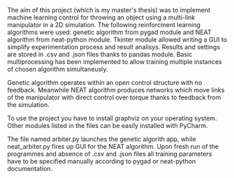 The aim of this project (which is my master's thesis) was to implement machine learning control for throwing an object using a multi-link manipulator in a 2D simulation.
The following reinforcment learning algorithms were used: genetic algorithm from pygad module and NEAT algorithm from neat-python module.
Tkinter module allowed writing a GUI to simplify experimentation process and result analisys. Results and settings are stored in .csv and .json files thanks to pandas module.
Basic multiprocessing has been implemented to allow training multiple instances of chosen algorithm simultaneusly.

Genetic algorithm operates within an open control structure with no feedback. Meanwhile NEAT algorithm produces networks which move links of the manipulator with direct control over torque thanks to feedback from the simulation.

To use the project you have to install graphviz on your operating system. Other modules listed in the files can be easily installed with PyCharm.

The file named arbiter.py launches the genetic algorith app, while neat_arbiter.py fires up GUI for the NEAT algorithm.
Upon fresh run of the programmes and absence of .csv and .json files all training parameters have to be specified manually according to pygad or neat-python documentation.
